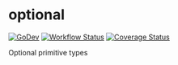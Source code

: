 # optional

[![GoDev](https://pkg.go.dev/badge/golang.org/x/pkgsite.svg)](https://pkg.go.dev/github.com/go-tk/optional)
[![Workflow Status](https://github.com/go-tk/optional/actions/workflows/ci.yaml/badge.svg?branch=main)](https://github.com/go-tk/optional/actions/workflows/ci.yaml?query=branch%3Amain)
[![Coverage Status](https://codecov.io/gh/go-tk/optional/branch/main/graph/badge.svg)](https://codecov.io/gh/go-tk/optional/branch/main)

Optional primitive types

